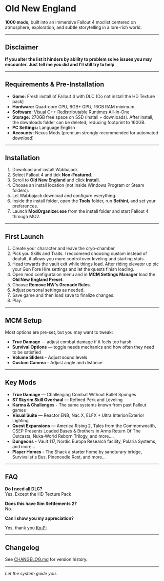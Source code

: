 # Old New England

**1000 mods**, built into an immersive Fallout 4 modlist centered on atmosphere, exploration, and subtle storytelling in a lore-rich world.  

---


## Disclaimer
**If you alter the list it hinders by ability to problem solve issues you may encounter. Just tell me you did and I'll still try to help**


---

## Requirements & Pre-Installation

- **Game:** Fresh install of Fallout 4 with DLC (Do not install the HD Texture pack)
- **Hardware:** Quad-core CPU, 8GB+ GPU, 16GB RAM minimum
- **Software:** [Visual C++ Redistributable Runtimes All-in-One](https://www.techpowerup.com/download/visual-c-redistributable-runtime-package-all-in-one)
- **Storage:** 270GB free space on SSD (install + downloads). After install, the downloads folder can be deleted, reducing footprint to 160GB.
- **PC Settings:** Language English 
- **Accounts:** Nexus Mods (premium strongly recommended for automated download)  

---

## Installation

1. Download and install Wabbajack 
2. Select Fallout 4 and tick **Non-Featured**.  
3. Scroll to **Old New England** and click **Install**.  
4. Choose an install location (not inside Windows Program or Steam folders). 
5. Let Wabbajack download and configure everything.  
6. Inside the install folder, open the **Tools** folder, run **Bethini**, and set your preferences.  
7. Launch **ModOrganizer.exe** from the install folder and start Fallout 4 through MO2.  

---

## First Launch

1. Create your character and leave the cryo-chamber 
2. Pick you Skills and Traits. I reccomend choosing custom instead of deafult, it allows you more control over leveling and starting stats.
3. Head towards the vault exit while things load. After riding elevator up pic your Gun Fore Hire settings and let the quests finish loading.
4. Open mod configurtaion menu and in **MCM Settings Manager** load the **Old New England Preset**.  
5. Choose **Remove NW's Grenade Rules**. 
6. Adjust personal settings as needed.
7. Save game and then load save to finalize changes.  
8. Play.  

---

## MCM Setup

Most options are pre-set, but you may want to tweak:  

- **True Damage** — adjust combat damage if it feels too harsh  
- **Survival Options** — toggle needs mechanics and how often they need to be satisfied
- **Volume Sliders** - Adjust sound levels
- **Custom Camrea** - Adjust angle and distance

---

## Key Mods

- **True Damage** — Challenging Combat Without Bullet Sponges  
- **S7 Skyrim Skill Overhaul** — Refined Perk and Leveling
- **Karma & Challenges** - The same systems known from past Fallout games
- **Visual Suite** — Reactor ENB, Nac X, ELFX + Ultra Interior/Exterior Lighting
- **Quest Expansions** — America Rising 2, Tales from the Commonwealth, CSEP Presents Loaded Bases & Brothers in Arms Return Of The Outcasts, Nuka-World Reborn Trilogy, and more....
- **Dungeons** - Vault 117, Nordic Europa Research facility, Polaria Systems, and more...
- **Player Homes** - The Shack a starter home by sancturary bridge, Survivalist's Bus, Pineneedle Rest, and more...
---

## FAQ

**Do I need all DLC?**  
Yes. Except the HD Texture Pack

**Does this have Sim Settlements 2?**  
No.

**Can I show you my appreciation?**

Yes, thank you   [Ko-Fi](https://ko-fi.com/kahnezzer)

---

## Changelog

See [CHANGELOG.md](./CHANGELOG.md) for version history.  

---

*Let the system guide you.*  

